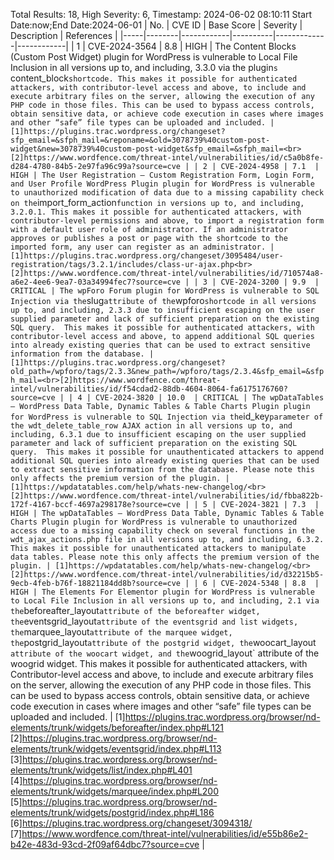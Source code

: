 Total Results: 18, High Severity: 6, Timestamp: 2024-06-02 08:10:11
Start Date:now;End Date:2024-06-01
| No. | CVE ID | Base Score | Severity | Description | References |
|-----|--------|------------|----------|-------------|------------|
| 1 | CVE-2024-3564 | 8.8  | HIGH | The Content Blocks (Custom Post Widget) plugin for WordPress is vulnerable to Local File Inclusion in all versions up to, and including, 3.3.0 via the plugin`s `content_block` shortcode. This makes it possible for authenticated attackers, with contributor-level access and above, to include and execute arbitrary files on the server, allowing the execution of any PHP code in those files. This can be used to bypass access controls, obtain sensitive data, or achieve code execution in cases where images and other “safe” file types can be uploaded and included. | [1]https://plugins.trac.wordpress.org/changeset?sfp_email=&sfph_mail=&reponame=&old=3078739%40custom-post-widget&new=3078739%40custom-post-widget&sfp_email=&sfph_mail=<br>[2]https://www.wordfence.com/threat-intel/vulnerabilities/id/c5a0b8fe-d284-4780-84b5-2e97fa96c99a?source=cve |
| 2 | CVE-2024-4958 | 7.1  | HIGH | The User Registration – Custom Registration Form, Login Form, and User Profile WordPress Plugin plugin for WordPress is vulnerable to unauthorized modification of data due to a missing capability check on the `import_form_action` function in versions up to, and including, 3.2.0.1. This makes it possible for authenticated attackers, with contributor-level permissions and above, to import a registration form with a default user role of administrator. If an administrator approves or publishes a post or page with the shortcode to the imported form, any user can register as an administrator. | [1]https://plugins.trac.wordpress.org/changeset/3095484/user-registration/tags/3.2.1/includes/class-ur-ajax.php<br>[2]https://www.wordfence.com/threat-intel/vulnerabilities/id/710574a8-a6e2-4ee6-9ea7-03a34994fec7?source=cve |
| 3 | CVE-2024-3200 | 9.9  | CRITICAL | The wpForo Forum plugin for WordPress is vulnerable to SQL Injection via the `slug` attribute of the `wpforo` shortcode in all versions up to, and including, 2.3.3 due to insufficient escaping on the user supplied parameter and lack of sufficient preparation on the existing SQL query.  This makes it possible for authenticated attackers, with contributor-level access and above, to append additional SQL queries into already existing queries that can be used to extract sensitive information from the database. | [1]https://plugins.trac.wordpress.org/changeset?old_path=/wpforo/tags/2.3.3&new_path=/wpforo/tags/2.3.4&sfp_email=&sfph_mail=<br>[2]https://www.wordfence.com/threat-intel/vulnerabilities/id/f54cdad2-88db-4604-8064-fa6175176760?source=cve |
| 4 | CVE-2024-3820 | 10.0  | CRITICAL | The wpDataTables – WordPress Data Table, Dynamic Tables & Table Charts Plugin plugin for WordPress is vulnerable to SQL Injection via the `id_key` parameter of the wdt_delete_table_row AJAX action in all versions up to, and including, 6.3.1 due to insufficient escaping on the user supplied parameter and lack of sufficient preparation on the existing SQL query.  This makes it possible for unauthenticated attackers to append additional SQL queries into already existing queries that can be used to extract sensitive information from the database. Please note this only affects the premium version of the plugin. | [1]https://wpdatatables.com/help/whats-new-changelog/<br>[2]https://www.wordfence.com/threat-intel/vulnerabilities/id/fbba822b-172f-4167-bccf-4697a298178e?source=cve |
| 5 | CVE-2024-3821 | 7.3  | HIGH | The wpDataTables – WordPress Data Table, Dynamic Tables & Table Charts Plugin plugin for WordPress is vulnerable to unauthorized access due to a missing capability check on several functions in the wdt_ajax_actions.php file in all versions up to, and including, 6.3.2. This makes it possible for unauthenticated attackers to manipulate data tables. Please note this only affects the premium version of the plugin. | [1]https://wpdatatables.com/help/whats-new-changelog/<br>[2]https://www.wordfence.com/threat-intel/vulnerabilities/id/d32215b5-9ecb-4feb-b76f-18821184dd8b?source=cve |
| 6 | CVE-2024-5348 | 8.8  | HIGH | The Elements For Elementor plugin for WordPress is vulnerable to Local File Inclusion in all versions up to, and including, 2.1 via the `beforeafter_layout` attribute of the beforeafter widget, the `eventsgrid_layout` attribute of the eventsgrid and list widgets, the `marquee_layout` attribute of the marquee widget, the `postgrid_layout` attribute of the postgrid widget, the `woocart_layout`  attribute of the woocart widget, and the `woogrid_layout` attribute of the woogrid widget. This makes it possible for authenticated attackers, with Contributor-level access and above, to include and execute arbitrary files on the server, allowing the execution of any PHP code in those files. This can be used to bypass access controls, obtain sensitive data, or achieve code execution in cases where images and other “safe” file types can be uploaded and included. | [1]https://plugins.trac.wordpress.org/browser/nd-elements/trunk/widgets/beforeafter/index.php#L121<br>[2]https://plugins.trac.wordpress.org/browser/nd-elements/trunk/widgets/eventsgrid/index.php#L113<br>[3]https://plugins.trac.wordpress.org/browser/nd-elements/trunk/widgets/list/index.php#L401<br>[4]https://plugins.trac.wordpress.org/browser/nd-elements/trunk/widgets/marquee/index.php#L200<br>[5]https://plugins.trac.wordpress.org/browser/nd-elements/trunk/widgets/postgrid/index.php#L186<br>[6]https://plugins.trac.wordpress.org/changeset/3094318/<br>[7]https://www.wordfence.com/threat-intel/vulnerabilities/id/e55b86e2-b42e-483d-93cd-2f09af64dbc7?source=cve |
